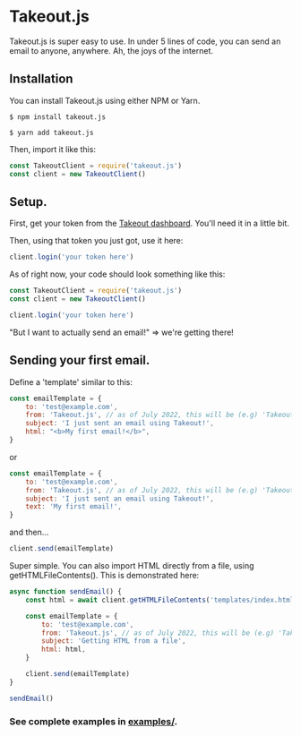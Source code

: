 # Takeout.js 
[](https://img.shields.io/npm/v/takeout.js?style=for-the-badge)

Takeout.js is super easy to use. In under 5 lines of code, you can send an email to anyone, anywhere. Ah, the joys of the internet. 

## Installation 
You can install Takeout.js using either NPM or Yarn. 
```shell
$ npm install takeout.js
```
```shell
$ yarn add takeout.js
```

Then, import it like this:
```js
const TakeoutClient = require('takeout.js')
const client = new TakeoutClient()
```

## Setup.
First, get your token from the [Takeout dashboard](https://takeout.bysourfruit.com/dashboard). You'll need it in a little bit.

Then, using that token you just got, use it here: 
```js
client.login('your token here')
```

As of right now, your code should look something like this:
```js
const TakeoutClient = require('takeout.js')
const client = new TakeoutClient()

client.login('your token here')
```

"But I want to actually send an email!" => we're getting there!  

## Sending your first email. 

Define a 'template' similar to this: 
```js
const emailTemplate = {
    to: 'test@example.com',
    from: 'Takeout.js', // as of July 2022, this will be (e.g) 'Takeout.js via Takeout' 
    subject: 'I just sent an email using Takeout!',
    html: "<b>My first email!</b>",
}
```
or
```js
const emailTemplate = {
    to: 'test@example.com',
    from: 'Takeout.js', // as of July 2022, this will be (e.g) 'Takeout.js via Takeout' 
    subject: 'I just sent an email using Takeout!',
    text: 'My first email!',
}
```
and then... 
```js
client.send(emailTemplate)
```

Super simple. You can also import HTML directly from a file, using getHTMLFileContents(). 
This is demonstrated here: 
```js
async function sendEmail() {
    const html = await client.getHTMLFileContents('templates/index.html')

    const emailTemplate = {
        to: 'test@example.com',
        from: 'Takeout.js', // as of July 2022, this will be (e.g) 'Takeout.js via Takeout' 
        subject: 'Getting HTML from a file',
        html: html, 
    }

    client.send(emailTemplate)
}

sendEmail()
```

### See complete examples in [examples/](https://github.com/s0urfruit/takeout.js/tree/main/examples).
